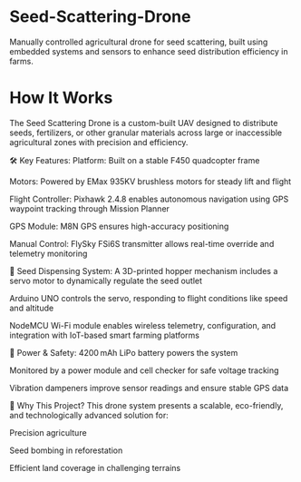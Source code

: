 # Seed-Scattering-Drone
Manually controlled agricultural drone for seed scattering, built using embedded systems and sensors to enhance seed distribution efficiency in farms.

# How It Works
The Seed Scattering Drone is a custom-built UAV designed to distribute seeds, fertilizers, or other granular materials across large or inaccessible agricultural zones with precision and efficiency.

🛠️ Key Features:
Platform: Built on a stable F450 quadcopter frame

Motors: Powered by EMax 935KV brushless motors for steady lift and flight

Flight Controller: Pixhawk 2.4.8 enables autonomous navigation using GPS waypoint tracking through Mission Planner

GPS Module: M8N GPS ensures high-accuracy positioning

Manual Control: FlySky FSi6S transmitter allows real-time override and telemetry monitoring

🌱 Seed Dispensing System:
A 3D-printed hopper mechanism includes a servo motor to dynamically regulate the seed outlet

Arduino UNO controls the servo, responding to flight conditions like speed and altitude

NodeMCU Wi-Fi module enables wireless telemetry, configuration, and integration with IoT-based smart farming platforms

🔋 Power & Safety:
4200 mAh LiPo battery powers the system

Monitored by a power module and cell checker for safe voltage tracking

Vibration dampeners improve sensor readings and ensure stable GPS data

🌾 Why This Project?
This drone system presents a scalable, eco-friendly, and technologically advanced solution for:

Precision agriculture

Seed bombing in reforestation

Efficient land coverage in challenging terrains
